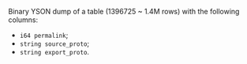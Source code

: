 Binary YSON dump of a table (1396725 ~ 1.4M rows) with the following columns:
* `i64 permalink`;
* `string source_proto`;
* `string export_proto`.
